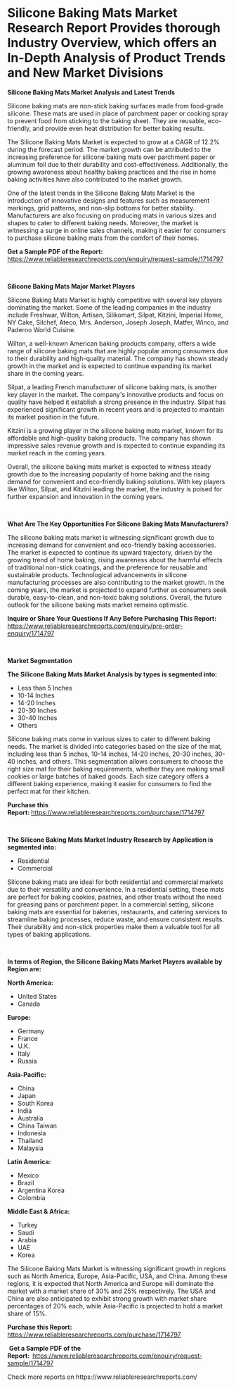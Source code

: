 <p><h1>Silicone Baking Mats Market Research Report Provides thorough Industry Overview, which offers an In-Depth Analysis of Product Trends and New Market Divisions</h1></p><p><strong>Silicone Baking Mats Market Analysis and Latest Trends</strong></p>
<p><p>Silicone baking mats are non-stick baking surfaces made from food-grade silicone. These mats are used in place of parchment paper or cooking spray to prevent food from sticking to the baking sheet. They are reusable, eco-friendly, and provide even heat distribution for better baking results.</p><p>The Silicone Baking Mats Market is expected to grow at a CAGR of 12.2% during the forecast period. The market growth can be attributed to the increasing preference for silicone baking mats over parchment paper or aluminum foil due to their durability and cost-effectiveness. Additionally, the growing awareness about healthy baking practices and the rise in home baking activities have also contributed to the market growth.</p><p>One of the latest trends in the Silicone Baking Mats Market is the introduction of innovative designs and features such as measurement markings, grid patterns, and non-slip bottoms for better stability. Manufacturers are also focusing on producing mats in various sizes and shapes to cater to different baking needs. Moreover, the market is witnessing a surge in online sales channels, making it easier for consumers to purchase silicone baking mats from the comfort of their homes.</p></p>
<p><strong>Get a Sample PDF of the Report:&nbsp;</strong> <a href="https://www.reliableresearchreports.com/enquiry/request-sample/1714797">https://www.reliableresearchreports.com/enquiry/request-sample/1714797</a></p>
<p>&nbsp;</p>
<p><strong>Silicone Baking Mats Major Market Players</strong></p>
<p><p>Silicone Baking Mats Market is highly competitive with several key players dominating the market. Some of the leading companies in the industry include Freshwar, Wilton, Artisan, Silikomart, Silpat, Kitzini, Imperial Home, NY Cake, Silchef, Ateco, Mrs. Anderson, Joseph Joseph, Matfer, Winco, and Paderno World Cuisine.</p><p>Wilton, a well-known American baking products company, offers a wide range of silicone baking mats that are highly popular among consumers due to their durability and high-quality material. The company has shown steady growth in the market and is expected to continue expanding its market share in the coming years.</p><p>Silpat, a leading French manufacturer of silicone baking mats, is another key player in the market. The company's innovative products and focus on quality have helped it establish a strong presence in the industry. Silpat has experienced significant growth in recent years and is projected to maintain its market position in the future.</p><p>Kitzini is a growing player in the silicone baking mats market, known for its affordable and high-quality baking products. The company has shown impressive sales revenue growth and is expected to continue expanding its market reach in the coming years.</p><p>Overall, the silicone baking mats market is expected to witness steady growth due to the increasing popularity of home baking and the rising demand for convenient and eco-friendly baking solutions. With key players like Wilton, Silpat, and Kitzini leading the market, the industry is poised for further expansion and innovation in the coming years.</p></p>
<p>&nbsp;</p>
<p><strong>What Are The Key Opportunities For Silicone Baking Mats Manufacturers?</strong></p>
<p><p>The silicone baking mats market is witnessing significant growth due to increasing demand for convenient and eco-friendly baking accessories. The market is expected to continue its upward trajectory, driven by the growing trend of home baking, rising awareness about the harmful effects of traditional non-stick coatings, and the preference for reusable and sustainable products. Technological advancements in silicone manufacturing processes are also contributing to the market growth. In the coming years, the market is projected to expand further as consumers seek durable, easy-to-clean, and non-toxic baking solutions. Overall, the future outlook for the silicone baking mats market remains optimistic.</p></p>
<p><strong>Inquire or Share Your Questions If Any Before Purchasing This Report:</strong> <a href="https://www.reliableresearchreports.com/enquiry/pre-order-enquiry/1714797">https://www.reliableresearchreports.com/enquiry/pre-order-enquiry/1714797</a></p>
<p>&nbsp;</p>
<p><strong>Market Segmentation</strong></p>
<p><strong>The Silicone Baking Mats Market Analysis by types is segmented into:</strong></p>
<p><ul><li>Less than 5 Inches</li><li>10-14 Inches</li><li>14-20 Inches</li><li>20-30 Inches</li><li>30-40 Inches</li><li>Others</li></ul></p>
<p><p>Silicone baking mats come in various sizes to cater to different baking needs. The market is divided into categories based on the size of the mat, including less than 5 inches, 10-14 inches, 14-20 inches, 20-30 inches, 30-40 inches, and others. This segmentation allows consumers to choose the right size mat for their baking requirements, whether they are making small cookies or large batches of baked goods. Each size category offers a different baking experience, making it easier for consumers to find the perfect mat for their kitchen.</p></p>
<p><strong>Purchase this Report:&nbsp;</strong><a href="https://www.reliableresearchreports.com/purchase/1714797">https://www.reliableresearchreports.com/purchase/1714797</a></p>
<p>&nbsp;</p>
<p><strong>The Silicone Baking Mats Market Industry Research by Application is segmented into:</strong></p>
<p><ul><li>Residential</li><li>Commercial</li></ul></p>
<p><p>Silicone baking mats are ideal for both residential and commercial markets due to their versatility and convenience. In a residential setting, these mats are perfect for baking cookies, pastries, and other treats without the need for greasing pans or parchment paper. In a commercial setting, silicone baking mats are essential for bakeries, restaurants, and catering services to streamline baking processes, reduce waste, and ensure consistent results. Their durability and non-stick properties make them a valuable tool for all types of baking applications.</p></p>
<p>&nbsp;</p>
<p><strong>In terms of Region, the Silicone Baking Mats Market Players available by Region are:</strong></p>
<p>
    <p> <strong> North America: </strong>
        <ul>
            <li>United States</li>
            <li>Canada</li>
        </ul>
        </p> 
    <p> <strong> Europe: </strong>
        <ul>
            <li>Germany</li>
            <li>France</li>
            <li>U.K.</li>
            <li>Italy</li>
            <li>Russia</li>
        </ul>
        </p> 
    <p> <strong> Asia-Pacific: </strong>
        <ul>
            <li>China</li>
            <li>Japan</li>
            <li>South Korea</li>
            <li>India</li>
            <li>Australia</li>
            <li>China Taiwan</li>
            <li>Indonesia</li>
            <li>Thailand</li>
            <li>Malaysia</li>
        </ul>
        </p> 
    <p> <strong> Latin America: </strong>
        <ul>
            <li>Mexico</li>
            <li>Brazil</li>
            <li>Argentina Korea</li>
            <li>Colombia</li>
        </ul>
        </p> 
    <p> <strong> Middle East & Africa: </strong>
        <ul>
            <li>Turkey</li>
            <li>Saudi</li>
            <li>Arabia</li>
            <li>UAE</li>
            <li>Korea</li>
        </ul>
    </p>
    </p>
<p><p>The Silicone Baking Mats Market is witnessing significant growth in regions such as North America, Europe, Asia-Pacific, USA, and China. Among these regions, it is expected that North America and Europe will dominate the market with a market share of 30% and 25% respectively. The USA and China are also anticipated to exhibit strong growth with market share percentages of 20% each, while Asia-Pacific is projected to hold a market share of 15%.</p></p>
<p><strong>Purchase this Report: </strong><a href="https://www.reliableresearchreports.com/purchase/1714797">https://www.reliableresearchreports.com/purchase/1714797</a></p>
<p>&nbsp;<strong>Get a Sample PDF of the Report:&nbsp;&nbsp;</strong><a href="https://www.reliableresearchreports.com/enquiry/request-sample/1714797">https://www.reliableresearchreports.com/enquiry/request-sample/1714797</a></p>
<p><strong></strong></p>
<p>Check more reports on https://www.reliableresearchreports.com/</p>